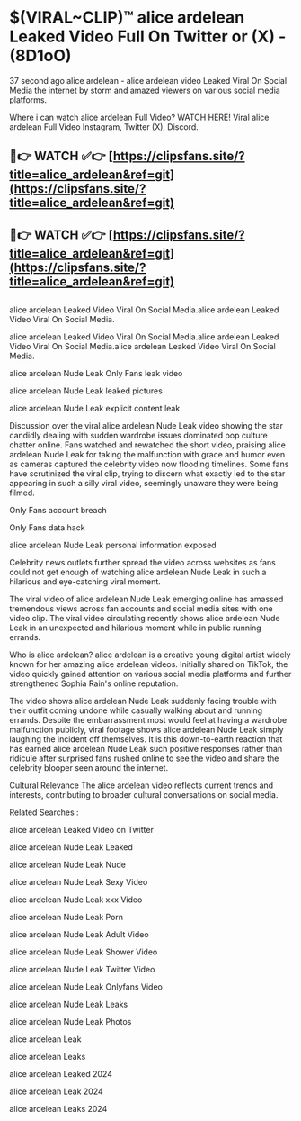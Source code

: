 # $(VIRAL~CLIP)™ alice ardelean Leaked Video Full On Twitter or (X) -(8D1oO)
37 second ago alice ardelean - alice ardelean video Leaked Viral On Social Media the internet by storm and amazed viewers on various social media platforms.

Where i can watch alice ardelean Full Video? WATCH HERE! Viral alice ardelean Full Video Instagram, Twitter (X), Discord.

## 🔴👉 WATCH ✅👉 [https://clipsfans.site/?title=alice_ardelean&ref=git](https://clipsfans.site/?title=alice_ardelean&ref=git)
## 🔴👉 WATCH ✅👉 [https://clipsfans.site/?title=alice_ardelean&ref=git](https://clipsfans.site/?title=alice_ardelean&ref=git)
##
alice ardelean Leaked Video Viral On Social Media.alice ardelean Leaked Video Viral On Social Media.

alice ardelean Leaked Video Viral On Social Media.alice ardelean Leaked Video Viral On Social Media.alice ardelean Leaked Video Viral On Social Media.

alice ardelean Nude Leak Only Fans leak video

alice ardelean Nude Leak leaked pictures

alice ardelean Nude Leak explicit content leak

Discussion over the viral alice ardelean Nude Leak video showing the star candidly dealing with sudden wardrobe issues dominated pop culture chatter online. Fans watched and rewatched the short video, praising alice ardelean Nude Leak for taking the malfunction with grace and humor even as cameras captured the celebrity video now flooding timelines. Some fans have scrutinized the viral clip, trying to discern what exactly led to the star appearing in such a silly viral video, seemingly unaware they were being filmed.


Only Fans account breach

Only Fans data hack

alice ardelean Nude Leak personal information exposed

Celebrity news outlets further spread the video across websites as fans could not get enough of watching alice ardelean Nude Leak in such a hilarious and eye-catching viral moment.


The viral video of alice ardelean Nude Leak emerging online has amassed tremendous views across fan accounts and social media sites with one video clip. The viral video circulating recently shows alice ardelean Nude Leak in an unexpected and hilarious moment while in public running errands.


Who is alice ardelean? alice ardelean is a creative young digital artist widely known for her amazing alice ardelean videos. Initially shared on TikTok, the video quickly gained attention on various social media platforms and further strengthened Sophia Rain's online reputation.

The video shows alice ardelean Nude Leak suddenly facing trouble with their outfit coming undone while casually walking about and running errands. Despite the embarrassment most would feel at having a wardrobe malfunction publicly, viral footage shows alice ardelean Nude Leak simply laughing the incident off themselves. It is this down-to-earth reaction that has earned alice ardelean Nude Leak such positive responses rather than ridicule after surprised fans rushed online to see the video and share the celebrity blooper seen around the internet.

Cultural Relevance The alice ardelean video reflects current trends and interests, contributing to broader cultural conversations on social media.

Related Searches :

alice ardelean Leaked Video on Twitter

alice ardelean Nude Leak Leaked

alice ardelean Nude Leak Nude

alice ardelean Nude Leak Sexy Video

alice ardelean Nude Leak xxx Video

alice ardelean Nude Leak Porn

alice ardelean Nude Leak Adult Video

alice ardelean Nude Leak Shower Video

alice ardelean Nude Leak Twitter Video

alice ardelean Nude Leak Onlyfans Video

alice ardelean Nude Leak Leaks

alice ardelean Nude Leak Photos

alice ardelean Leak

alice ardelean Leaks

alice ardelean Leaked 2024

alice ardelean Leak 2024

alice ardelean Leaks 2024
